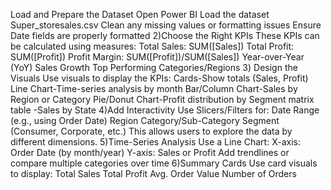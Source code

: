 Load and Prepare the Dataset
Open Power BI 
Load the dataset Super_storesales.csv
Clean any missing values or formatting issues
Ensure Date fields are properly formatted
2️)Choose the Right KPIs
These KPIs can be calculated using measures:
Total Sales: SUM([Sales])
Total Profit: SUM([Profit])
Profit Margin: SUM([Profit])/SUM([Sales])
Year-over-Year (YoY) Sales Growth
Top Performing Categories/Regions
3️) Design the Visuals
Use visuals to display the KPIs:
Cards-Show totals (Sales, Profit)
Line Chart-Time-series analysis by month
Bar/Column Chart-Sales by Region or Category
Pie/Donut Chart-Profit distribution by Segment
matrix table	-Sales by State
4️)Add Interactivity
Use Slicers/Filters for:
Date Range (e.g., using Order Date)
Region
Category/Sub-Category
Segment (Consumer, Corporate, etc.)
This allows users to explore the data by different dimensions.
5️)Time-Series Analysis
Use a Line Chart:
X-axis: Order Date (by month/year)
Y-axis: Sales or Profit
Add trendlines or compare multiple categories over time
6️)Summary Cards
Use card visuals to display:
Total Sales
Total Profit
Avg. Order Value
Number of Orders

